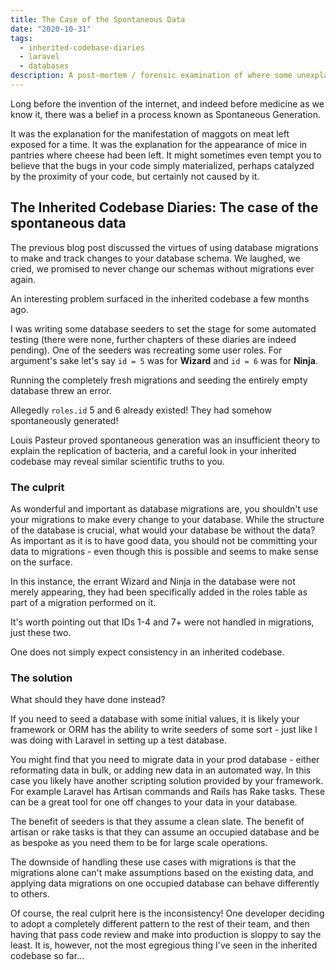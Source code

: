 ```yaml
---
title: The Case of the Spontaneous Data
date: "2020-10-31"
tags:
  - inherited-codebase-diaries
  - laravel
  - databases
description: A post-mortem / forensic examination of where some unexplained data was coming from in a Laravel PHP application built by consultants
---
```


Long before the invention of the internet, and indeed before medicine as we know it, there was a belief in a process known as Spontaneous Generation.

It was the explanation for the manifestation of maggots on meat left exposed for a time. It was the explanation for the appearance of mice in pantries where cheese had been left. It might sometimes even tempt you to believe that the bugs in your code simply materialized, perhaps catalyzed by the proximity of your code, but certainly not caused by it.

## The Inherited Codebase Diaries: The case of the spontaneous data

The previous blog post discussed the virtues of using database migrations to make and track changes to your database schema. We laughed, we cried, we promised to never change our schemas without migrations ever again.

An interesting problem surfaced in the inherited codebase a few months ago.

I was writing some database seeders to set the stage for some automated testing (there were none, further chapters of these diaries are indeed pending). One of the seeders was recreating some user roles. For argument's sake let's say `id = 5` was for **Wizard** and `id = 6` was for **Ninja**.

Running the completely fresh migrations and seeding the entirely empty database threw an error.

Allegedly `roles.id` 5 and 6 already existed! They had somehow spontaneously generated!

Louis Pasteur proved spontaneous generation was an insufficient theory to explain the replication of bacteria, and a careful look in your inherited codebase may reveal similar scientific truths to you.

### The culprit

As wonderful and important as database migrations are, you shouldn't use your migrations to make every change to your database. While the structure of the database is crucial, what would your database be without the data? As important as it is to have good data, you should not be committing your data to migrations - even though this is possible and seems to make sense on the surface.

In this instance, the errant Wizard and Ninja in the database were not merely appearing, they had been specifically added in the roles table as part of a migration performed on it.

It's worth pointing out that IDs 1-4 and 7+ were not handled in migrations, just these two.

One does not simply expect consistency in an inherited codebase.

### The solution

What should they have done instead?

If you need to seed a database with some initial values, it is likely your framework or ORM has the ability to write seeders of some sort - just like I was doing with Laravel in setting up a test database.

You might find that you need to migrate data in your prod database - either reformating data in bulk, or adding new data in an automated way. In this case you likely have another scripting solution provided by your framework. For example Laravel has Artisan commands and Rails has Rake tasks. These can be a great tool for one off changes to your data in your database.

The benefit of seeders is that they assume a clean slate. The benefit of artisan or rake tasks is that they can assume an occupied database and be as bespoke as you need them to be for large scale operations.

The downside of handling these use cases with migrations is that the migrations alone can't make assumptions based on the existing data, and applying data migrations on one occupied database can behave differently to others.

Of course, the real culprit here is the inconsistency! One developer deciding to adopt a completely different pattern to the rest of their team, and then having that pass code review and make into production is sloppy to say the least. It is, however, not the most egregious thing I've seen in the inherited codebase so far...
